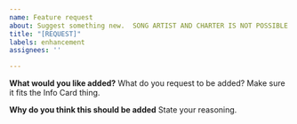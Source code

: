 ```yaml
---
name: Feature request
about: Suggest something new.  SONG ARTIST AND CHARTER IS NOT POSSIBLE TO BE AUTOMATED.
title: "[REQUEST]"
labels: enhancement
assignees: ''

---
```


**What would you like added?**
What do you request to be added? Make sure it fits the Info Card thing.

**Why do you think this should be added**
State your reasoning.
